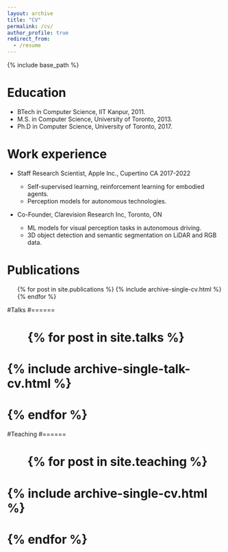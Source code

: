```yaml
---
layout: archive
title: "CV"
permalink: /cv/
author_profile: true
redirect_from:
  - /resume
---
```


{% include base_path %}

Education
======
* BTech in Computer Science, IIT Kanpur, 2011.
* M.S. in Computer Science, University of Toronto, 2013.
* Ph.D in Computer Science, University of Toronto, 2017.

Work experience
======
* Staff Research Scientist, Apple Inc., Cupertino CA 2017-2022
  * Self-supervised learning, reinforcement learning for embodied agents.
  * Perception models for autonomous technologies.

* Co-Founder, Clarevision Research Inc, Toronto, ON
  * ML models for visual perception tasks in autonomous driving.
  * 3D object detection and semantic segmentation on LiDAR and RGB data.
  
Publications
======
  <ul>{% for post in site.publications %}
    {% include archive-single-cv.html %}
  {% endfor %}</ul>
  
#Talks
#======
#  <ul>{% for post in site.talks %}
#    {% include archive-single-talk-cv.html %}
#  {% endfor %}</ul>
  
#Teaching
#======
#  <ul>{% for post in site.teaching %}
#    {% include archive-single-cv.html %}
#  {% endfor %}</ul>
  
